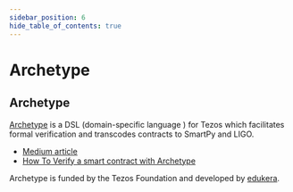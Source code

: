```yaml
---
sidebar_position: 6
hide_table_of_contents: true
---
```


# Archetype

## **Archetype**

[Archetype](https://archetype-lang.org) is a DSL \(domain-specific language \) for Tezos which facilitates formal verification and transcodes contracts to SmartPy and LIGO.

* [Medium article](https://medium.com/coinmonks/archetype-a-dsl-for-tezos-6f55c92d1035%20)
* [How To Verify a smart contract with Archetype](https://medium.com/coinmonks/verify-a-smart-contract-with-archetype-6e0ea548e2da%20)

 Archetype is funded by the Tezos Foundation and developed by [edukera](http://www.edukera.com/).

